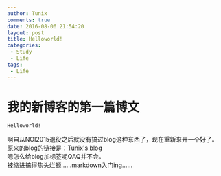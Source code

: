 ```yaml
---
author: Tunix  
comments: true  
date: 2016-08-06 21:54:20  
layout: post  
title: Helloworld!
categories:
 - Study
 - Life
tags:
 - Life
---
```

# 我的新博客的第一篇博文
  `Helloworld!`

  啊自从NOI2015退役之后就没有搞过blog这种东西了，现在重新来开一个好了。  
  原来的blog的链接是：[Tunix's blog](cnblogs.com/Tunix)  
  嗯怎么给blog加标签呢QAQ并不会。  
  被缩进搞得焦头烂额……markdown入门ing……
